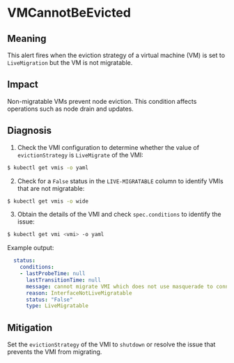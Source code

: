# VMCannotBeEvicted
<!-- Edited by apinnick, Nov 2022-->

## Meaning

This alert fires when the eviction strategy of a virtual machine (VM) is set to `LiveMigration` but the VM is not migratable.

## Impact

Non-migratable VMs prevent node eviction. This condition affects operations such as node drain and updates.

## Diagnosis

1. Check the VMI configuration to determine whether the value of `evictionStrategy` is `LiveMigrate` of the VMI:
```bash
$ kubectl get vmis -o yaml
```

2. Check for a `False` status in the `LIVE-MIGRATABLE` column to identify VMIs that are not migratable:
```bash
$ kubectl get vmis -o wide
```

3. Obtain the details of the VMI and check `spec.conditions` to identify the issue:
```bash
$ kubectl get vmi <vmi> -o yaml
```

Example output:
```yaml
  status:
    conditions:
    - lastProbeTime: null
      lastTransitionTime: null
      message: cannot migrate VMI which does not use masquerade to connect to the pod network
      reason: InterfaceNotLiveMigratable
      status: "False"
      type: LiveMigratable
```

## Mitigation

Set the `evictionStrategy` of the VMI to `shutdown` or resolve the issue that prevents the VMI from migrating.
